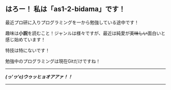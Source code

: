 ## はろー！ 私は「as1-2-bidama」です！
最近プロ研に入りプログラミングを一から勉強している途中です！<p>
趣味は**小説**を読むこと！ジャンルは様々ですが、最近は純愛が~~美味しい~~面白いと感じ始めています！<p>
特技は特にないです！<p>
勉強中のプログラミングは現在Gitだけですね！

  ***
  
***(っ’ヮ’c)ウゥッヒョオアアァ！！***
  ***
